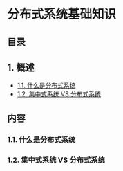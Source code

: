 #  分布式系统基础知识
目录
---
##  1. 概述
 
  * [1.1.  什么是分布式系统](#11-什么是分布式系统)
  * [1.2.  集中式系统 VS 分布式系统](#12-集中式系统-VS-分布式系统)







内容
---
### 1.1.  什么是分布式系统
### 1.2.  集中式系统 VS 分布式系统
